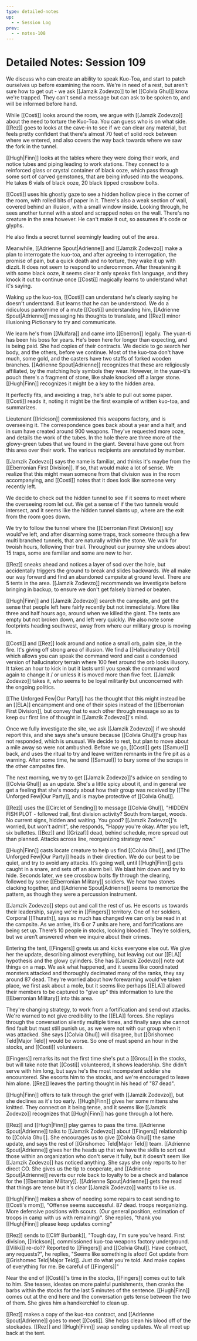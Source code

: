 ```yaml
---
type: detailed-notes
up:
  - - Session Log
prev:
  - - notes-108
---
```

# Detailed Notes: Session 109

We discuss who can create an ability to speak Kuo-Toa, and start to patch ourselves up before examining the room. We're in need of a rest, but aren't sure how to get out - we ask [[Jamzik Zodevzo]] to let [[Colvia Ghul]] know we're trapped. They can't send a message but can ask to be spoken to, and will be informed before hand. 

While [[Costi]] looks around the room, we argue with [[Jamzik Zodevzo]] about the need to torture the Kuo-Toa. You can guess who is on what side. [[Rez]] goes to looks at the cave-in to see if we can clear any material, but feels pretty confident that there's almost 70 feet of solid rock between where we entered, and also covers the way back towards where we saw the fork in the tunnel. 

[[Hugh|Finn]] looks at the tables where they were doing their work, and notice tubes and piping leading to work stations. They connect to a reinforced glass or crystal container of black ooze, which pass through some sort of carved gemstones, that are being infused into the weapons. He takes 6 vials of black ooze, 20 black tipped crossbow bolts.

[[Costi]] uses his ghostly gaze to see a hidden hollow piece in the corner of the room, with rolled bits of paper in it. There's also a weak section of wall, covered behind an illusion, with a small window inside. Looking through, he sees another tunnel with a stool and scrapped notes on the wall. There's no creature in the area however. He can't make it out, so assumes it's code or glyphs. 

He also finds a secret tunnel seemingly leading out of the area. 

Meanwhile, [[Adrienne Spout|Adrienne]] and [[Jamzik Zodevzo]] make a plan to interrogate the kuo-toa, and after agreeing to interrogation, the promise of pain, but a quick death and no torture, they wake it up with dizzit. It does not seem to respond to undercommon. After threatening it with some black ooze, it seems clear it only speaks fish language, and they knock it out to continue once [[Costi]] magically learns to understand what it's saying. 

Waking up the kuo-toa, [[Costi]] can understand he's clearly saying he doesn't understand. But learns that he can be understood. We do a ridiculous pantomime of a mute [[Costi]] understanding him, [[Adrienne Spout|Adrienne]] messaging his thoughts to translate, and [[Rez]] minor illusioning Pictionary to try and communicate. 

We learn he's from [[Mulfara]] and came into [[Eberron]] legally. The yuan-ti has been his boss for years. He's been here for longer than expecting, and is being paid. She had copies of their contracts. We decide to go search her body, and the others, before we continue. Most of the kuo-toa don't have much, some gold, and the casters have two staffs of forked wooden branches. [[Adrienne Spout|Adrienne]] recognizes that these are religiously affiliated, by the matching holy symbols they wear. However, in the yuan-ti's pouch there's a fragment of stone, like shale knocked off a larger stone. [[Hugh|Finn]] recognizes it might be a key to the hidden area. 

It perfectly fits, and avoiding a trap, he's able to pull out some paper. [[Costi]] reads it, noting it might be the first example of written kuo-toa, and summarizes. 

Lieutenant [[Irickson]] commissioned this weapons factory, and is overseeing it. The correspondence goes back about a year and a half, and in sum have created around 900 weapons. They've requested more ooze, and details the work of the tubes. In the hole there are three more of the glowy-green tubes that we found in the giant. Several have gone out from this area over their work. The various recipients are annotated by number. 

[[Jamzik Zodevzo]] says the name is familiar, and thinks it's maybe from the [[Eberronian First Division]]. If so, that would make a lot of sense. We realize that this might mean someone from that division was in the room accompanying, and [[Costi]] notes that it does look like someone very recently left. 

We decide to check out the hidden tunnel to see if it seems to meet where the overseeing room let out. We get a sense of if the two tunnels would intersect, and it seems like the hidden tunnel slants up, where are the exit from the room goes down. 

We try to follow the tunnel where the [[Eberronian First Division]] spy would've left, and after disarming some traps, track someone through a few multi branched tunnels, that are naturally within the stone. We walk for twoish hours, following their trail. Throughout our journey she undoes about 15 traps, some are familiar and some are new to her. 

[[Rez]] sneaks ahead and notices a layer of sod over the hole, but accidentally triggers the ground to break and slides backwards. We all make our way forward and find an abandoned campsite at ground level. There are 5 tents in the area. [[Jamzik Zodevzo]] recommends we investigate before bringing in backup, to ensure we don't get falsely blamed or beaten. 

[[Hugh|Finn]] and [[Jamzik Zodevzo]] search the campsite, and get the sense that people left here fairly recently but not immediately. More like three and half hours ago, around when we killed the giant. The tents are empty but not broken down, and left very quickly. We also note some footprints heading southwest, away from where our military group is moving in. 

[[Costi]] and [[Rez]] look around and notice a small orb, palm size, in the fire. It's giving off strong area of illusion. We find a [[Hallucinatory Orb]] which allows you can speak the command word and cast a condensed version of hallucinatory terrain where 100 feet around the orb looks illusory. It takes an hour to kick in but it lasts until you speak the command word again to change it / or unless it is moved more than five feet. [[Jamzik Zodevzo]] takes it, who seems to be loyal militarily but unconcerned with the ongoing politics. 

[[The Unforged Few|Our Party]] has the thought that this might instead be an [[ELA]] encampment and one of their spies instead of the [[Eberronian First Division]], but convey that to each other through message so as to keep our first line of thought in [[Jamzik Zodevzo]]'s mind. 

Once we fully investigate the site, we ask [[Jamzik Zodevzo]] if we should report this, and she says she's unsure because [[Colvia Ghul]]'s group has not responded, which is unusual. We decide to rest, but plan to move about a mile away so were not ambushed. Before we go, [[Costi]] gets [[Samuel]] back, and uses the ritual to try and leave written remnants in the fire pit as a warning. After some time, he send [[Samuel]] to bury some of the scraps in the other campsites fire.

The next morning, we try to get [[Jamzik Zodevzo]]'s advice on sending to [[Colvia Ghul]] as an update. She's a little spicy about it, and in general we get a feeling that she's moody about how their group was received by [[The Unforged Few|Our Party]], and is maybe protective of [[Colvia Ghul]]. 

[[Rez]] uses the [[Circlet of Sending]] to message [[Colvia Ghul]], "HIDDEN FISH PLOT - followed trail, first division activity? South from target, woods. No current signs, hidden and waiting. You good? [[Jamzik Zodevzo]]'s worried, but won't admit", she responds, "Happy you're okay. After you left, six bullettes. [[Bez]] and [[Grizaf]] dead, behind schedule, more spread out than planned. Attacks across line, reorganizing strategy now."

[[Hugh|Finn]] casts locate creature to help us find [[Colvia Ghul]], and [[The Unforged Few|Our Party]] heads in their direction. We do our best to be quiet, and try to avoid any attacks. It’s going well, until [[Hugh|Finn]] gets caught in a snare, and sets off an alarm bell. We blast him down and try to hide. Seconds later, we see crossbow bolts fly through the clearing, followed by some [[Eberronian Military]] soldiers. We hear two stones clacking together, and [[Adrienne Spout|Adrienne]] seems to memorize the pattern, as though they were a percussion instrument.

[[Jamzik Zodevzo]] steps out and call the rest of us. He escorts us towards their leadership, saying we're in [[Fingers]] territory. One of her soldiers, Corporal [[Thurath]], says so much has changed we can only be read in at the campsite. As we arrive, it’s 6 or 7 units are here, and fortifications are being set up. There’s 10 people in stocks, looking bloodied. They’re soldiers, but we aren’t answered when we inquire about their crimes. 

Entering the tent, [[Fingers]] greets us and kicks everyone else out. We give her the update, describing almost everything, but leaving out our [[ELA]] hypothesis and the glowy cylinders. She has [[Jamzik Zodevzo]] note out things on a map. We ask what happened, and it seems like coordinated monsters attacked and thoroughly decimated many of the ranks, they say around 87 dead. They're worried about how forewarning would've taken place, we first ask about a mole, but it seems like perhaps [[ELA]] allowed their members to be captured to "give up" this information to lure the [[Eberronian Military]] into this area.

They're changing strategy, to work from a fortification and send out attacks. We're warned to not give credibility to the [[ELA]] forces. She replays through the conversation silently multiple times, and finally says she cannot find fault but must still punish us, as we were not with our group when it was attacked. She says [[Colvia Ghul]] will disagree, but [[Grishomec Teld|Major Teld]] would be worse. So one of must spend an hour in the stocks, and [[Costi]] volunteers. 

[[Fingers]] remarks its not the first time she's put a [[Grosu]] in the stocks, but will take note that [[Costi]] volunteered, it shows leadership. She didn't serve with him long, but says he's the most incompetent soldier she encountered. She escorts him to the stocks, and we're encouraged to leave him alone. [[Rez]] leaves the parting thought in his head of "87 dead".

[[Hugh|Finn]] offers to talk through the grief with [[Jamzik Zodevzo]], but she declines as it's too early. [[Hugh|Finn]] gives her some mittens she knitted. They connect on it being tense, and it seems like [[Jamzik Zodevzo]] recognizes that [[Hugh|Finn]] has gone through a lot here. 

[[Rez]] and [[Hugh|Finn]] play games to pass the time. [[Adrienne Spout|Adrienne]] talks to [[Jamzik Zodevzo]] about [[Fingers]] relationship to [[Colvia Ghul]]. She encourages us to give [[Colvia Ghul]] the same update, and says the rest of [[Grishomec Teld|Major Teld]] team. [[Adrienne Spout|Adrienne]] gives her the heads up that we have the skills to sort out those within an organization who don't serve it fully, but it doesn't seem like [[Jamzik Zodevzo]] has noticed anything. She says she only reports to her direct CO. She gives us the tip to cooperate, and [[Adrienne Spout|Adrienne]] reverts our role back to loyalty to be a check and balance for the [[Eberronian Military]]. [[Adrienne Spout|Adrienne]] gets the read that things are tense but it's clear [[Jamzik Zodevzo]] wants to like us.

[[Hugh|Finn]] makes a show of needing some repairs to cast sending to [[Costi's mom]], "Offense seems successful. 87 dead. troops reorganizing. More defensive positions with scouts. (Our general position, estimation of troops in camp with us with remaining)". She replies, "thank you [[Hugh|Finn]] please keep updates coming"

[[Rez]] sends to [[Cliff Burbank]], "Tough day, I'm sure you've heard. First division, [[Irickson]], commissioned kuo-toa weapons factory underground. [[Viliki]] re-do?? Reported to [[Fingers]] and [[Colvia Ghul]]. Have contract, any requests?", he replies, "Seems like something is afoot! Got update from [[Grishomec Teld|Major Teld]]. Just do what you're told. And make copies of everything for me. Be careful of [[Fingers]]"

Near the end of [[Costi]]'s time in the stocks, [[Fingers]] comes out to talk to him. She teases, ideates on more painful punishments, then cranks the barbs within the stocks for the last 5 minutes of the sentence. [[Hugh|Finn]] comes out at the end here and the conversation gets tense between the two of them. She gives him a handkerchief to clean up. 

[[Rez]] makes a copy of the kuo-toa contract, and [[Adrienne Spout|Adrienne]] goes to meet [[Costi]]. She helps clean his blood off of the stockades. [[Rez]] and [[Hugh|Finn]] swap sending updates. We all meet up back at the tent.



















